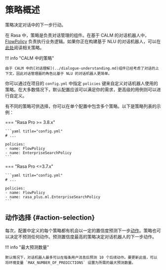 # 策略概述

策略决定对话中的下一步行动。

在 Rasa 中，策略是负责对话管理的组件。在基于 CALM 的对话机器人中，[FlowPolicy](flow-policy.md) 负责执行业务逻辑。如果你正在构建基于 NLU 的对话机器人，可以在[此处](../../nlu-based-assistants/policies.md)阅读相关策略。

!!! info "CALM 中的策略"

    由于 CALM 中的[对话理解](../dialogue-understanding.md)组件已经考虑了对话的上下文，因此对话管理器的角色比基于 NLU 的对话机器人更简单。

你可以通过在项目的 `config.yml` 中指定 `policies` 键来自定义对话机器人使用的策略。在大多数情况下，默认配置应该可以满足你的需求，更高级的用例则可以进行自定义。

有不同的策略可供选择，你可以在单个配置中包含多个策略。以下是策略列表的示例：

=== "Rasa Pro >= 3.8.x"

    ```yaml title="config.yml"
    # ...

    policies:
    - name: FlowPolicy
    - name: EnterpriseSearchPolicy
    ```

=== "Rasa Pro <=3.7.x"

    ```yaml title="config.yml"
    # ...

    policies:
    - name: FlowPolicy
    - name: rasa_plus.ml.EnterpriseSearchPolicy
    ```

## 动作选择 {#action-selection}

每次，配置中定义的每个策略都有机会以一定的置信度预测下一步[动作](../actions.md)。策略也可以决定不预测任何动作。预测置信度最高的策略决定对话机器人的下一步动作。

!!! info "最大预测数量"

    默认情况下，对话机器人最多可以在每条用户消息后预测 10 个后续动作。要更新此值，可以将环境变量 `MAX_NUMBER_OF_PREDICTIONS` 设置为所需的最大预测数量。
